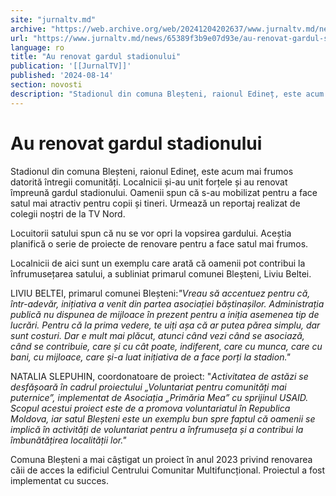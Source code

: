 ```yaml
---
site: "jurnaltv.md"
archive: "https://web.archive.org/web/20241204202637/www.jurnaltv.md/news/65389f3b9e07d93e/au-renovat-gardul-stadionului.html"
url: "https://www.jurnaltv.md/news/65389f3b9e07d93e/au-renovat-gardul-stadionului.html"
language: ro
title: "Au renovat gardul stadionului"
publication: '[[JurnalTV]]'
published: '2024-08-14'
section: novosti
description: "Stadionul din comuna Bleșteni, raionul Edineț, este acum mai frumos datorită întregii comunități. Localnicii și-au unit forțele și au renovat împreună gardul stadionului. Oamenii spun că s-au mobilizat pentru a face satul mai atractiv pentru copii și tineri. Urmează un reportaj realizat de colegii noștri de la TV Nord."
---
```


# Au renovat gardul stadionului

Stadionul din comuna Bleșteni, raionul Edineț, este acum mai frumos datorită întregii comunități. Localnicii și-au unit forțele și au renovat împreună gardul stadionului. Oamenii spun că s-au mobilizat pentru a face satul mai atractiv pentru copii și tineri. Urmează un reportaj realizat de colegii noștri de la TV Nord.

Locuitorii satului spun că nu se vor opri la vopsirea gardului. Aceștia planifică o serie de proiecte de renovare pentru a face satul mai frumos.

Localnicii de aici sunt un exemplu care arată că oamenii pot contribui la înfrumusețarea satului, a subliniat primarul comunei Bleșteni, Liviu Beltei.

LIVIU BELTEI, primarul comunei Bleșteni:*"Vreau să accentuez pentru că, într-adevăr, inițiativa a venit din partea asociației băștinașilor. Administrația publică nu dispunea de mijloace în prezent pentru a iniția asemenea tip de lucrări. Pentru că la prima vedere, te uiți așa că ar putea părea simplu, dar sunt costuri. Dar e mult mai plăcut, atunci când vezi când se asociază, când se contribuie, care și cu cât poate, indiferent, care cu munca, care cu bani, cu mijloace, care și-a luat inițiativa de a face porți la stadion."*

NATALIA SLEPUHIN, coordonatoare de proiect: "*Activitatea de astăzi se desfășoară în cadrul proiectului „Voluntariat pentru comunități mai puternice”, implementat de Asociația „Primăria Mea” cu sprijinul USAID. Scopul acestui proiect este de a promova voluntariatul în Republica Moldova, iar satul Bleșteni este un exemplu bun spre faptul că oamenii se implică în activități de voluntariat pentru a înfrumuseța și a contribui la îmbunătățirea localității lor."*

Comuna Bleșteni a mai câștigat un proiect în anul 2023 privind renovarea căii de acces la edificiul Centrului Comunitar Multifuncțional. Proiectul a fost implementat cu succes.